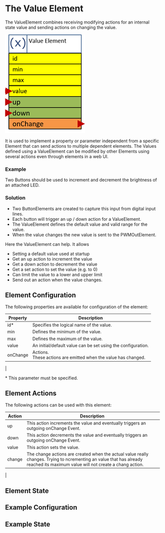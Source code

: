 # The Value Element

The ValueElement combines receiving modifying actions for an internal state value and sending actions on changing the value.

![Value Properties and Actions](ValueAPI.PNG)

It is used to implement a property or parameter independent from a specific Element that can send actions to multiple dependent elements.
The Values defined using a ValueElement can be modified by other Elements using several actions even through elements in a web UI.

### Example

Two Buttons should be used to increment and decrement the brightness of an attached LED.

### Solution

* Two ButtonElements are created to capture this input from digital input lines.
* Each button will trigger an up / down action for a ValueElement.
* The ValueElement defines the default value and valid range for the value.
* When the value changes the new value is sent to the PWMOutElement.

Here the ValueElement can help. It allows

* Setting a default value used at startup
* Get an up action to increment the value
* Get a down action to decrement the value
* Get a set action to set the value (e.g. to 0)
* Can limit the value to a lower and upper limit
* Send out an action when the value changes.

## Element Configuration

The following properties are available for configuration of the element:

| Property | Description |
| ---      | --- |
| id*      | Specifies the logical name of the value.
| min      | Defines the minimum of the value.
| max      | Defines the maximum of the value.
| value    | An initial/default value can be set using the configuration.
| onChange | Actions.<br/>These actions are emitted when the value has changed. 
|

\* This parameter must be specified.

## Element Actions

The following actions can be used with this element:

| Action   | Description |
| ---      | --- |
| up       | This action increments the value and eventually triggers an outgoing onChange Event.
| down     | This action decrements the value and eventually triggers an outgoing onChange Event.
| value    | This action sets the value.
| change   | The change actions are created when the actual value really changes. Trying to ncrementing an value that has already reached its maximum value will not create a chang action.
|

## Element State

## Example Configuration

## Example State

